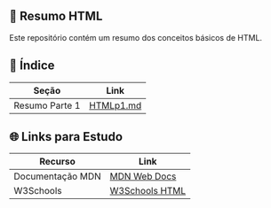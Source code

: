 ## 📘 Resumo HTML

Este repositório contém um resumo dos conceitos básicos de HTML. 

## 📁 Índice

| Seção            | Link                                  |
|------------------|---------------------------------------|
| Resumo Parte 1   | [HTMLp1.md](Resumos%20HTML/HTMLp1.md) |

## 🌐 Links para Estudo

| Recurso | Link |
|------|------|
| Documentação MDN |[MDN Web Docs](https://developer.mozilla.org/pt-BR/docs/Web/HTML)|
| W3Schools | [W3Schools HTML](https://www.w3schools.com/html/)


